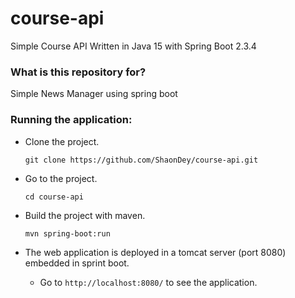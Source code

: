 # course-api
Simple Course API Written in Java 15 with Spring Boot 2.3.4


### What is this repository for? ###

Simple News Manager using spring boot 

### Running the application: ###

 - Clone the project.

    ```
    git clone https://github.com/ShaonDey/course-api.git
    ```
    
 - Go to the project.
    ```
    cd course-api
    ```
    
 - Build the project with maven.
   ```
   mvn spring-boot:run
   ```
   
 - The web application is deployed in a tomcat server (port 8080) embedded in sprint boot.
     -  Go to  `http://localhost:8080/` to see the application.
  
